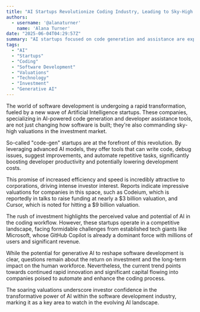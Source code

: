 ```yaml
---
title: "AI Startups Revolutionize Coding Industry, Leading to Sky-High Valuations"
authors:
  - username: '@alanaturner'
    name: 'Alana Turner'
date: "2025-06-04T04:29:57Z"
summary: "AI startups focused on code generation and assistance are experiencing explosive growth and attracting massive investment, leading to soaring valuations as companies look to leverage AI to transform software development."
tags:
  - "AI"
  - "Startups"
  - "Coding"
  - "Software Development"
  - "Valuations"
  - "Technology"
  - "Investment"
  - "Generative AI"
---
```


The world of software development is undergoing a rapid transformation, fueled by a new wave of Artificial Intelligence startups. These companies, specializing in AI-powered code generation and developer assistance tools, are not just changing how software is built; they're also commanding sky-high valuations in the investment market.

So-called "code-gen" startups are at the forefront of this revolution. By leveraging advanced AI models, they offer tools that can write code, debug issues, suggest improvements, and automate repetitive tasks, significantly boosting developer productivity and potentially lowering development costs.

This promise of increased efficiency and speed is incredibly attractive to corporations, driving intense investor interest. Reports indicate impressive valuations for companies in this space, such as Codeium, which is reportedly in talks to raise funding at nearly a $3 billion valuation, and Cursor, which is noted for hitting a $9 billion valuation.

The rush of investment highlights the perceived value and potential of AI in the coding workflow. However, these startups operate in a competitive landscape, facing formidable challenges from established tech giants like Microsoft, whose GitHub Copilot is already a dominant force with millions of users and significant revenue.

While the potential for generative AI to reshape software development is clear, questions remain about the return on investment and the long-term impact on the human workforce. Nevertheless, the current trend points towards continued rapid innovation and significant capital flowing into companies poised to automate and enhance the coding process.

The soaring valuations underscore investor confidence in the transformative power of AI within the software development industry, marking it as a key area to watch in the evolving AI landscape.
